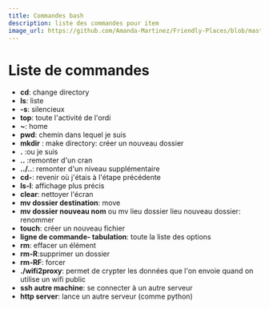 ```yaml
---
title: Commandes bash
description: liste des commandes pour item
image_url: https://github.com/Amanda-Martinez/Friendly-Places/blob/master/fiches/img/commande-bash.jpg?raw=true
---
```


# Liste de commandes

* **cd**: change directory
* **ls**: liste
* **-s**: silencieux
* **top**: toute l'activité de l'ordi
* **~**: home
* **pwd**: chemin dans lequel je suis
* **mkdir** : make directory: créer un nouveau dossier
* **.** :ou je suis
* **..** :remonter d'un cran
* **../..**: remonter d'un niveau supplémentaire
* **cd-**: revenir où j'étais à l'étape précédente
* **ls-l**: affichage plus précis
* **clear**: nettoyer l'écran
* **mv dossier destination**: move 
* **mv dossier nouveau nom** ou mv lieu dossier lieu nouveau dossier: renommer
* **touch**: créer un nouveau fichier
* **ligne de commande- tabulation**: toute la liste des options
* **rm**: effacer un élément
* **rm-R**:supprimer un dossier
* **rm-RF**: forcer
* **./wifi2proxy**: permet de crypter les données que l'on envoie quand on utilise un wifi public
* **ssh autre machine**: se connecter à un autre serveur
* **http server**: lance un autre serveur (comme python)